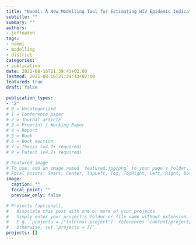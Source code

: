 ```yaml
---
title: "Naomi: A New Modelling Tool for Estimating HIV Epidemic Indicators at the District Level in Sub-Saharan Africa"
subtitle: ""
summary: ""
authors:
- jeffeaton
tags:
- naomi
- modelling
- district
categories:
- publication
date: 2021-08-16T21:39:43+02:00
lastmod: 2021-08-16T21:39:43+02:00
featured: true
draft: false

publication_types:
- "2" 
# 0 = Uncategorized
# 1 = Conference paper
# 2 = Journal article
# 3 = Preprint / Working Paper
# 4 = Report
# 5 = Book
# 6 = Book section
# 7 = Thesis (v4.2+ required)
# 8 = Patent (v4.2+ required)

# Featured image
# To use, add an image named `featured.jpg/png` to your page's folder.
# Focal points: Smart, Center, TopLeft, Top, TopRight, Left, Right, BottomLeft, Bottom, BottomRight.
image:
  caption: ""
  focal_point: ""
  preview_only: false

# Projects (optional).
#   Associate this post with one or more of your projects.
#   Simply enter your project's folder or file name without extension.
#   E.g. `projects = ["internal-project"]` references `content/project/deep-learning/index.md`.
#   Otherwise, set `projects = []`.
projects: []
---
```

